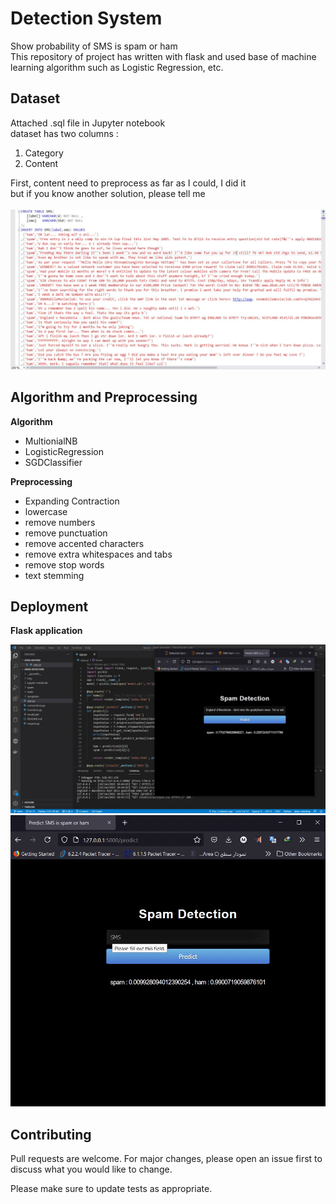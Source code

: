 # Detection System

Show probability of SMS is spam or ham  
This repository of project has written with flask 
and used base of machine learning algorithm such as Logistic Regression, etc.

## Dataset
Attached .sql file in Jupyter notebook  
dataset has two columns : 
1. Category 
2. Content  

First, content need to preprocess as far as I could, I did it   
but if you know another solution, please tell me  
<br>
![DataSet](https://github.com/hoco1/Spam-detection/blob/main/img/dataset.jpg)

## Algorithm and Preprocessing

**Algorithm** 

* MultionialNB
* LogisticRegression
* SGDClassifier 
 
**Preprocessing**
* Expanding Contraction
* lowercase
* remove numbers
* remove punctuation
* remove accented characters
* remove extra whitespaces and tabs
* remove stop words
* text stemming

## Deployment

**Flask application**

![WebSite](https://github.com/hoco1/Spam-detection/blob/main/img/main.jpg)
![How Does It Work](https://github.com/hoco1/Spam-detection/blob/main/img/How%20does%20it%20work.gif)


## Contributing
Pull requests are welcome. For major changes, please open an issue first to discuss what you would like to change.

Please make sure to update tests as appropriate.

